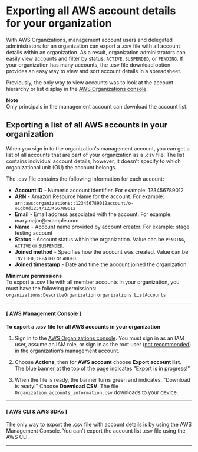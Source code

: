 # Exporting all AWS account details for your organization<a name="orgs_manage_accounts_export"></a>

With AWS Organizations, management account users and delegated administrators for an organization can export a \.csv file with all account details within an organization\. As a result, organization administrators can easily view accounts and filter by status: `ACTIVE`, `SUSPENDED`, or `PENDING`\. If your organization has many accounts, the \.csv file download option provides an easy way to view and sort account details in a spreadsheet\.

Previously, the only way to view accounts was to look at the account hierarchy or list display in the [AWS Organizations console](https://console.aws.amazon.com/organizations/v2)\. 

**Note**  
Only principals in the management account can download the account list\.

## Exporting a list of all AWS accounts in your organization<a name="orgs_manage_accounts_export_csv"></a>

When you sign in to the organization's management account, you can get a list of all accounts that are part of your organization as a \.csv file\. The list contains individual account details; however, it doesn't specify to which organizational unit \(OU\) the account belongs\.

The \.csv file contains the following information for each account:
+ **Account ID** \- Numeric account identifier\. For example: 123456789012 
+ **ARN** \- Amazon Resource Name for the account\. For example: `arn:aws:organizations::123456789012account/o-o1gb0d1234/123456789012` 
+ **Email** \- Email address associated with the account\. For example: marymajor@example\.com 
+ **Name** \- Account name provided by account creator\. For example: stage testing account 
+ **Status** \- Account status within the organization\. Value can be `PENDING`, `ACTIVE` or `SUSPENDED`\.
+ **Joined method** \- Specifies how the account was created\. Value can be `INVITED`, `CREATED` or `ADDED`\.
+ **Joined timestamp** \- Date and time the account joined the organization\.

**Minimum permissions**  
To export a \.csv file with all member accounts in your organization, you must have the following permissions:  
`organizations:DescribeOrganization` 
`organizations:ListAccounts` 

------
#### [ AWS Management Console ]

**To export a \.csv file for all AWS accounts in your organization**

1. Sign in to the [AWS Organizations console](https://console.aws.amazon.com/organizations/v2)\. You must sign in as an IAM user, assume an IAM role, or sign in as the root user \([not recommended](https://docs.aws.amazon.com/IAM/latest/UserGuide/best-practices.html#lock-away-credentials)\) in the organization’s management account\.

1. Choose **Actions**, then for **AWS account** choose **Export account list**\. The blue banner at the top of the page indicates "Export is in progress\!"

1.  When the file is ready, the banner turns green and indicates: "Download is ready\!" Choose **Download CSV**\. The file `Organization_accounts_information.csv` downloads to your device\.

------
#### [ AWS CLI & AWS SDKs ]

The only way to export the \.csv file with account details is by using the AWS Management Console\. You can't export the account list \.csv file using the AWS CLI\. 

------